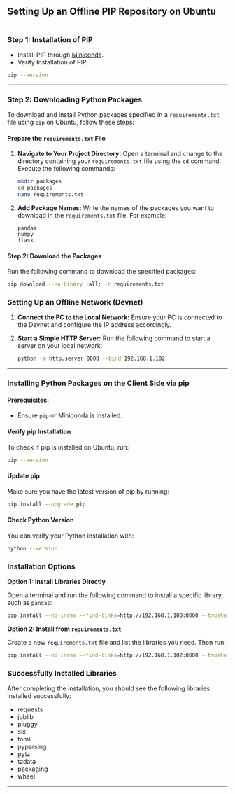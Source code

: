 ## Setting Up an Offline PIP Repository on Ubuntu

---

### Step 1: Installation of PIP

   - Install PIP through [Miniconda](https://docs.anaconda.com/free/miniconda/index.html).
   - Verify Installation of PIP

   ```bash
   pip --version
   ```

---


### Step 2: Downloading Python Packages

To download and install Python packages specified in a `requirements.txt` file using `pip` on Ubuntu, follow these steps:

#### Prepare the `requirements.txt` File

1. **Navigate to Your Project Directory:**
   Open a terminal and change to the directory containing your `requirements.txt` file using the `cd` command. Execute the following commands:
   ```bash
   mkdir packages
   cd packages
   nano requirements.txt
   ```

2. **Add Package Names:**
   Write the names of the packages you want to download in the `requirements.txt` file. For example:
   ```
   pandas
   numpy
   flask
   ```

#### Step 2: Download the Packages

Run the following command to download the specified packages:
```bash
pip download --no-binary :all: -r requirements.txt
```

### Setting Up an Offline Network (Devnet)

1. **Connect the PC to the Local Network:**
   Ensure your PC is connected to the Devnet and configure the IP address accordingly.

2. **Start a Simple HTTP Server:**
   Run the following command to start a server on your local network:
   ```bash
   python -m http.server 8000 --bind 192.168.1.102
   ```

---

### Installing Python Packages on the Client Side via pip

#### Prerequisites:
- Ensure `pip` or Miniconda is installed.

#### Verify pip Installation

To check if pip is installed on Ubuntu, run:
```bash
pip --version
```

#### Update pip

Make sure you have the latest version of pip by running:
```bash
pip install --upgrade pip
```

#### Check Python Version

You can verify your Python installation with:
```bash
python --version
```

### Installation Options

**Option 1: Install Libraries Directly**

Open a terminal and run the following command to install a specific library, such as `pandas`:
```bash
pip install --no-index --find-links=http://192.168.1.100:8000 --trusted-host 192.168.1.100 pandas
```

**Option 2: Install from `requirements.txt`**

Create a new `requirements.txt` file and list the libraries you need. Then run:
```bash
pip install --no-index --find-links=http://192.168.1.102:8000 --trusted-host 192.168.1.102 -r requirements.txt
```

### Successfully Installed Libraries

After completing the installation, you should see the following libraries installed successfully:
- requests
- joblib
- pluggy
- six
- tomli
- pyparsing
- pytz
- tzdata
- packaging
- wheel

--- 
